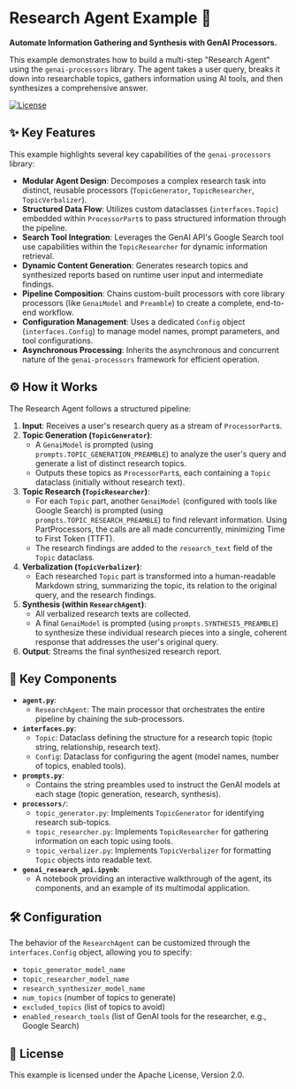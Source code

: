 # Research Agent Example 🧠

**Automate Information Gathering and Synthesis with GenAI Processors.**

This example demonstrates how to build a multi-step "Research Agent" using the
`genai-processors` library. The agent takes a user query, breaks it down into
researchable topics, gathers information using AI tools, and then synthesizes
a comprehensive answer.

[![License](https://img.shields.io/badge/License-Apache_2.0-blue.svg)](../../LICENSE)

## ✨ Key Features

This example highlights several key capabilities of the `genai-processors`
library:

*   **Modular Agent Design**: Decomposes a complex research task into distinct,
    reusable processors (`TopicGenerator`, `TopicResearcher`,
    `TopicVerbalizer`).
*   **Structured Data Flow**: Utilizes custom dataclasses (`interfaces.Topic`)
    embedded within `ProcessorPart`s to pass structured information through the
    pipeline.
*   **Search Tool Integration**: Leverages the GenAI API's Google Search tool
    use capabilities within the `TopicResearcher` for dynamic information
    retrieval.
*   **Dynamic Content Generation**: Generates research topics and synthesized
    reports based on runtime user input and intermediate findings.
*   **Pipeline Composition**: Chains custom-built processors with core library
    processors (like `GenaiModel` and `Preamble`) to create a complete,
    end-to-end workflow.
*   **Configuration Management**: Uses a dedicated `Config` object
    (`interfaces.Config`) to manage model names, prompt parameters, and tool
    configurations.
*   **Asynchronous Processing**: Inherits the asynchronous and concurrent nature
    of the `genai-processors` framework for efficient operation.

## ⚙️ How it Works

The Research Agent follows a structured pipeline:

1.  **Input**: Receives a user's research query as a stream of `ProcessorPart`s.
2.  **Topic Generation (`TopicGenerator`)**:
    *   A `GenaiModel` is prompted (using `prompts.TOPIC_GENERATION_PREAMBLE`)
    to analyze the user's query and generate a list of distinct research topics.
    *   Outputs these topics as `ProcessorPart`s, each containing a `Topic`
    dataclass (initially without research text).
3.  **Topic Research (`TopicResearcher`)**:
    *   For each `Topic` part, another `GenaiModel` (configured with tools like
    Google Search) is prompted (using `prompts.TOPIC_RESEARCH_PREAMBLE`) to
    find relevant information. Using PartProcessors, the calls are all made
    concurrently, minimizing Time to First Token (TTFT).
    *   The research findings are added to the `research_text` field of the
    `Topic` dataclass.
4.  **Verbalization (`TopicVerbalizer`)**:
    *   Each researched `Topic` part is transformed into a human-readable
    Markdown string, summarizing the topic, its relation to the original query,
    and the research findings.
5.  **Synthesis (within `ResearchAgent`)**:
    *   All verbalized research texts are collected.
    *   A final `GenaiModel` is prompted (using `prompts.SYNTHESIS_PREAMBLE`) to
    synthesize these individual research pieces into a single, coherent response
    that addresses the user's original query.
6.  **Output**: Streams the final synthesized research report.

## 🧩 Key Components

*   **`agent.py`**:
    *   `ResearchAgent`: The main processor that orchestrates the entire
    pipeline by chaining the sub-processors.
*   **`interfaces.py`**:
    *   `Topic`: Dataclass defining the structure for a research topic (topic
    string, relationship, research text).
    *   `Config`: Dataclass for configuring the agent (model names, number of
    topics, enabled tools).
*   **`prompts.py`**:
    *   Contains the string preambles used to instruct the GenAI models at each
    stage (topic generation, research, synthesis).
*   **`processors/`**:
    *   `topic_generator.py`: Implements `TopicGenerator` for identifying
    research sub-topics.
    *   `topic_researcher.py`: Implements `TopicResearcher` for gathering
    information on each topic using tools.
    *   `topic_verbalizer.py`: Implements `TopicVerbalizer` for formatting
    `Topic` objects into readable text.
*   **`genai_research_api.ipynb`**:
    *   A notebook providing an interactive walkthrough of the agent, its
    components, and an example of its multimodal application.

## 🛠️ Configuration

The behavior of the `ResearchAgent` can be customized through the
`interfaces.Config` object, allowing you to specify:

*   `topic_generator_model_name`
*   `topic_researcher_model_name`
*   `research_synthesizer_model_name`
*   `num_topics` (number of topics to generate)
*   `excluded_topics` (list of topics to avoid)
*   `enabled_research_tools` (list of GenAI tools for the researcher, e.g.,
    Google Search)

## 📜 License

This example is licensed under the Apache License, Version 2.0.

